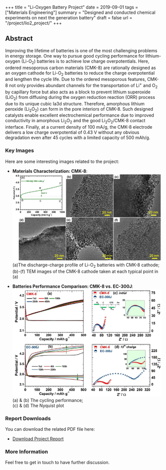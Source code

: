+++
title = "Li-Oxygen Battery Project"
date = 2019-09-01
tags = ["Materials Engineering"]
summary = "Designed and conducted chemical experiments on next the generation battery"
draft = false
url = "/project/lio2_project/"
+++

## Abstract
Improving the lifetime of batteries is one of the most challenging problems in energy storage. One way to pursue good cycling performance for lithium-oxygen $(\text{Li-}\text{O}_2)$ batteries is to achieve low charge overpotentials. Here, ordered mesoporous carbon materials (CMK-8) are rationally designed as an oxygen cathode for $\text{Li-} \text{O}_2$ batteries to reduce the charge overpotential and lengthen the cycle life. Due to the ordered mesoporous features, CMK-8 not only provides abundant channels for the transportation of $\text{Li}^+$ and $\text{O}_2$ by capillary force but also acts as a block to prevent lithium superoxide $(\text{Li} \text{O}_2)$ from diffusing during the oxygen reduction reaction (ORR) process due to its unique cubic Ia3d structure. Therefore, amorphous lithium peroxide $(\text{Li}_2 \text{O}_2)$ can form in the pore interiors of CMK-8. Such designed catalysts enable excellent electrochemical performance due to improved conductivity in amorphous $\text{Li}_2 \text{O}_2$ and the good $\text{Li}_2 \text{O}_2$/CMK-8 contact interface. Finally, at a current density of 100 mA/g, the CMK-8 electrode delivers a low charge overpotential of 0.43 V without any obvious degradation even after 45 cycles with a limited capacity of 500 mAh/g.


### Key Images
Here are some interesting images related to the project:

- **Materials Characterization: CMK-8**:
  ![CMK8 Image1](/img/CMK8_Image2.png)
  (a)The discharge-charge profile of $\text{Li-} \text{O}_2$ batteries with CMK-8 cathode; (b)-(f) TEM images of the CMK-8 cathode taken at each typical point in (a)

- **Batteries Performance Comparison: CMK-8 vs. EC-300J**:
  ![CMK8 Image2](/img/CMK8_Image3.png)
  (a) & (b) The cycling performance;  
  (c) & (d) The Nyquist plot

### Report Downloads
You can download the related PDF file here:

- [Download Project Report](/files/LiO2.pdf)

### More Information
Feel free to get in touch to have further discussion.

